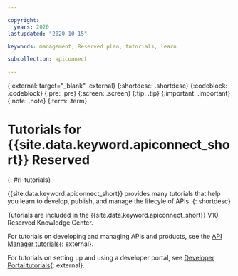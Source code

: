 ```yaml
---

copyright:
  years: 2020
lastupdated: "2020-10-15"

keywords: management, Reserved plan, tutorials, learn

subcollection: apiconnect

---
```


{:external: target="_blank" .external} 
{:shortdesc: .shortdesc}
{:codeblock: .codeblock}
{:pre: .pre}
{:screen: .screen}
{:tip: .tip}
{:important: .important}
{:note: .note} 
{:term: .term}

# Tutorials for {{site.data.keyword.apiconnect_short}} Reserved
{: #ri-tutorials}

{{site.data.keyword.apiconnect_short}} provides many tutorials that help you learn to develop, publish, and manage the lifecyle of APIs.
{: shortdesc}

Tutorials are included in the {{site.data.keyword.apiconnect_short}} V10 Reserved Knowledge Center.

For tutorials on developing and managing APIs and products, see the [API Manager tutorials](https://www.ibm.com/support/knowledgecenter/SSMNED_v10cloud/com.ibm.apic.apionprem.doc/tapim_management_tutorials.html){: external}.

For tutorials on setting up and using a developer portal, see [Developer Portal tutorials](https://www.ibm.com/support/knowledgecenter/SSMNED_v10cloud/com.ibm.apic.devportal.doc/tutorials_devportal_home.html){: external}.
